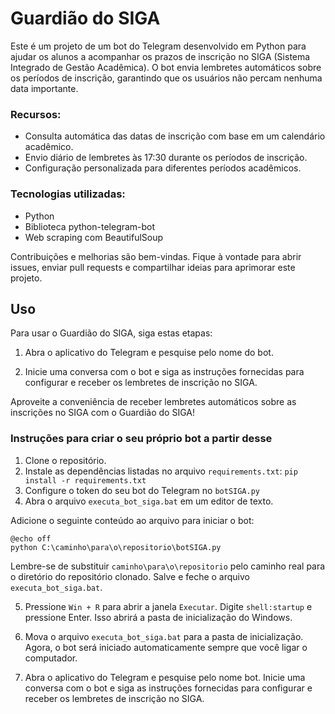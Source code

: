 # Guardião do SIGA

Este é um projeto de um bot do Telegram desenvolvido em Python para ajudar os alunos a acompanhar os prazos de inscrição no SIGA (Sistema Integrado de Gestão Acadêmica). O bot envia lembretes automáticos sobre os períodos de inscrição, garantindo que os usuários não percam nenhuma data importante.

### Recursos:
- Consulta automática das datas de inscrição com base em um calendário acadêmico.
- Envio diário de lembretes às 17:30 durante os períodos de inscrição.
- Configuração personalizada para diferentes períodos acadêmicos.

### Tecnologias utilizadas:
- Python
- Biblioteca python-telegram-bot
- Web scraping com BeautifulSoup

Contribuições e melhorias são bem-vindas. Fique à vontade para abrir issues, enviar pull requests e compartilhar ideias para aprimorar este projeto.

## Uso

Para usar o Guardião do SIGA, siga estas etapas:

1. Abra o aplicativo do Telegram e pesquise pelo nome do bot.

2. Inicie uma conversa com o bot e siga as instruções fornecidas para configurar e receber os lembretes de inscrição no SIGA.

Aproveite a conveniência de receber lembretes automáticos sobre as inscrições no SIGA com o Guardião do SIGA!

### Instruções para criar o seu próprio bot a partir desse
1. Clone o repositório.
2. Instale as dependências listadas no arquivo `requirements.txt`: `pip install -r requirements.txt`
3. Configure o token do seu bot do Telegram no `botSIGA.py`
4. Abra o arquivo `executa_bot_siga.bat` em um editor de texto.

Adicione o seguinte conteúdo ao arquivo para iniciar o bot:
```
@echo off
python C:\caminho\para\o\repositorio\botSIGA.py
```
Lembre-se de substituir `caminho\para\o\repositorio` pelo caminho real para o diretório do repositório clonado.
Salve e feche o arquivo `executa_bot_siga.bat`.

5. Pressione `Win + R` para abrir a janela `Executar`. Digite `shell:startup` e pressione Enter. Isso abrirá a pasta de inicialização do Windows.

6. Mova o arquivo `executa_bot_siga.bat` para a pasta de inicialização. Agora, o bot será iniciado automaticamente sempre que você ligar o computador.

7. Abra o aplicativo do Telegram e pesquise pelo nome bot. Inicie uma conversa com o bot e siga as instruções fornecidas para configurar e receber os lembretes de inscrição no SIGA.

